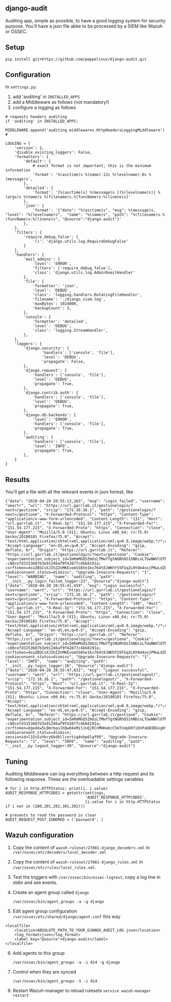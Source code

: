 django-audit
------------

Auditing app, simple as possible, to have a good logging system for security purpose.
You'll have a json file abke to be processed by a SIEM like Wazuh or OSSEC.

Setup
-----

````
pip install git+https://github.com/peppelinux/django-audit.git
````

Configuration
-------------

In `settings.py`:

1. add 'auditing' in `INSTALLED_APPS`
2. add a Middleware as follows (not mandatory!)
3. configure a logging as follows

````
# requests headers auditing
if 'auditing' in INSTALLED_APPS:
    MIDDLEWARE.append('auditing.middlewares.HttpHeadersLoggingMiddleware')
#

LOGGING = {
    'version': 1,
    'disable_existing_loggers': False,
    'formatters': {
        'default': {
            # exact format is not important, this is the minimum information
            'format': '%(asctime)s %(name)-12s %(levelname)-8s %(message)s',
        },
        'detailed': {
            'format': '[%(asctime)s] %(message)s [(%(levelname)s)] %(args)s %(name)s %(filename)s.%(funcName)s:%(lineno)s]'
        },
        'json': {
            'format': '{"date": "%(asctime)s", "msg": %(message)s, "level": "%(levelname)s",  "name": "%(name)s", "path": "%(filename)s.%(funcName)s:%(lineno)s", "@source":"django-audit"}'
        },
    },
    'filters': {
        'require_debug_false': {
            '()': 'django.utils.log.RequireDebugFalse'
        }
    },
    'handlers': {
        'mail_admins': {
            'level': 'ERROR',
            'filters': ['require_debug_false'],
            'class': 'django.utils.log.AdminEmailHandler'
        },
        'file': {
            'formatter': 'json',
            'level': 'DEBUG',
            'class': 'logging.handlers.RotatingFileHandler',
            'filename': './django_siem.log',
            'maxBytes': 1024000,
            'backupCount': 3,
        },
        'console': {
            'formatter': 'detailed',
            'level': 'DEBUG',
            'class': 'logging.StreamHandler',
        },
    },
    'loggers': {
        'django.security': {
                'handlers': ['console', 'file'],
                'level': 'DEBUG',
                'propagate': False,
        },
        'django.request': {
            'handlers': ['console', 'file'],
            'level': 'DEBUG',
            'propagate': True,
        },
        'django.contrib.auth': {
            'handlers': ['console', 'file'],
            'level': 'DEBUG',
            'propagate': True,
        },
        'django.db.backends': {
            'level': 'ERROR',
            'handlers': ['console', 'file'],
            'propagate': True,
        },
        'auditing': {
            'handlers': ['console', 'file'],
            'level': 'INFO',
            'propagate': True,
        },
    }
}

````

Results
-------

You'll get a file with all the relevant events in json format, like

````
{"date": "2020-04-20 20:55:13,263", "msg": "Login failed", "username": "aeertr", "url": "https://url.garrlab.it/gestionelogin/?next=/gestione", "srcip": "172.16.16.1", "path": "/gestionelogin/?next=/gestione", "X-Forwarded-Protocol": "https", "Content-Type": "application/x-www-form-urlencoded", "Content-Length": "131", "Host": "url.garrlab.it", "X-Real-Ip": "151.54.177.215", "X-Forwarded-For": "151.54.177.215", "X-Forwarded-Proto": "https", "Connection": "close", "User-Agent": "Mozilla/5.0 (X11; Ubuntu; Linux x86_64; rv:75.0) Gecko/20100101 Firefox/75.0", "Accept": "text/html,application/xhtml+xml,application/xml;q=0.9,image/webp,*/*;q=0.8", "Accept-Language": "en-US,en;q=0.5", "Accept-Encoding": "gzip, deflate, br", "Origin": "https://url.garrlab.it", "Referer": "https://url.garrlab.it/gestionelogin/?next=/gestione", "Cookie": "experimentation_subject_id=ImRmMGQ5ZmUzLTMwYTgtNGRhOS1hNDcxLTUwNWVlOTMyODRkYSI%3D--c80cefd3153687b3e91246af9f42877c4bb8191a; csrftoken=4suZBSCsXJIhZZnMKEvomSS6he1kx764t8JWKhYS5FGq2LHY8m4sojPRwLdZUNkV; cookieconsent_status=dismiss", "Upgrade-Insecure-Requests": "1", "level": "WARNING",  "name": "auditing", "path": "__init__.py.login_failed_logger:23", "@source":"django-audit"}
{"date": "2020-04-20 20:55:41,459", "msg": "Login successful", "username": "wert", "url": "https://url.garrlab.it/gestionelogin/?next=/gestione", "srcip": "172.16.16.1", "path": "/gestionelogin/?next=/gestione", "X-Forwarded-Protocol": "https", "Content-Type": "application/x-www-form-urlencoded", "Content-Length": "140", "Host": "url.garrlab.it", "X-Real-Ip": "151.54.177.215", "X-Forwarded-For": "151.54.177.215", "X-Forwarded-Proto": "https", "Connection": "close", "User-Agent": "Mozilla/5.0 (X11; Ubuntu; Linux x86_64; rv:75.0) Gecko/20100101 Firefox/75.0", "Accept": "text/html,application/xhtml+xml,application/xml;q=0.9,image/webp,*/*;q=0.8", "Accept-Language": "en-US,en;q=0.5", "Accept-Encoding": "gzip, deflate, br", "Origin": "https://url.garrlab.it", "Referer": "https://url.garrlab.it/gestionelogin/?next=/gestione", "Cookie": "experimentation_subject_id=ImRmMGQ5ZmUzLTMwYTgtNGRhOS1hNDcxLTUwNWVlOTMyODRkYSI%3D--c80cefd3153687b3e91246af9f42877c4bb8191a; csrftoken=4suZBSCsXJIhZZnMKEvomSS6he1kx764t8JWKhYS5FGq2LHY8m4sojPRwLdZUNkV; cookieconsent_status=dismiss", "Upgrade-Insecure-Requests": "1", "level": "INFO",  "name": "auditing", "path": "__init__.py.login_logger:16", "@source":"django-audit"}
{"date": "2020-04-20 20:55:47,831", "msg": "Logout successful", "username": "wert", "url": "https://url.garrlab.it/gestionelogout/", "srcip": "172.16.16.1", "path": "/gestionelogout/", "X-Forwarded-Protocol": "https", "Host": "url.garrlab.it", "X-Real-Ip": "151.54.177.215", "X-Forwarded-For": "151.54.177.215", "X-Forwarded-Proto": "https", "Connection": "close", "User-Agent": "Mozilla/5.0 (X11; Ubuntu; Linux x86_64; rv:75.0) Gecko/20100101 Firefox/75.0", "Accept": "text/html,application/xhtml+xml,application/xml;q=0.9,image/webp,*/*;q=0.8", "Accept-Language": "en-US,en;q=0.5", "Accept-Encoding": "gzip, deflate, br", "Referer": "https://url.garrlab.it/gestione", "Cookie": "experimentation_subject_id=ImRmMGQ5ZmUzLTMwYTgtNGRhOS1hNDcxLTUwNWVlOTMyODRkYSI%3D--c80cefd3153687b3e91246af9f42877c4bb8191a; csrftoken=Uge4kw5L0mrmas1hQw04xMitJnQjRCnMHHabcC5mTnUpbRfiDnPaQ8IBGsgHfJnt; cookieconsent_status=dismiss; sessionid=l32v5zhkry6kdbllrortiq4nbp6lgf99", "Upgrade-Insecure-Requests": "1", "level": "INFO",  "name": "auditing", "path": "__init__.py.logout_logger:30", "@source":"django-audit"}
````

Tuning
------

Auditing Middleware can log everything between a http request and its following response.
These are the overloadable settings variables

````
# for i in http.HTTPStatus: print(i, i.value) 
AUDIT_RESPONSE_HTTPCODES = getattr(settings,
                                   'AUDIT_RESPONSE_HTTPCODES',
                                   [i.value for i in http.HTTPStatus if i not in (200,201,202,301,302)])

# prevents to read the password in clear
AUDIT_REQUEST_POST_IGNORED = ('password', )
````


Wazuh configuration
-------------------

1. Copy the content of `wazuh-ruleset/27081-django_decoders.xml` in `/var/ossec/etc/decoders/local_decoder.xml`

2. Copy the content of `wazuh-ruleset/27081-django_rules.xml` in `/var/ossec/etc/rules/local_rules.xml`.

3. Test the triggers with `/var/ossec/bin/ossec-logtest`, copy a log line in stdin and see events.

4. Create an agent group called `django`
   ````
   /var/ossec/bin/agent_groups -a -g django
   ````
5. Edit agent group configuration `/var/ossec/etc/shared/django/agent.conf` this way
````
<localfile>
	<location>ABSOLUTE_PATH_TO_YOUR_DJANGO_AUDIT_LOG.json</location>
	<log_format>json</log_format>
	<label key="@source">django-audit</label>
</localfile>
````
6. Add agents to this group
   ````
   /var/ossec/bin/agent_groups -a -i 014 -g django
   ````
7. Control when they are synced
   ````
   /var/ossec/bin/agent_groups -S -i 014
   ````
8. Restart Wazuh-manager to reload rulesets `service wazuh-manager restart`
